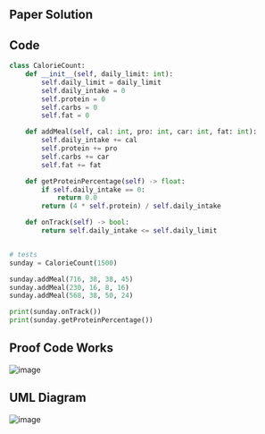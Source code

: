 ## Paper Solution
## Code
```.py
class CalorieCount:
    def __init__(self, daily_limit: int):
        self.daily_limit = daily_limit
        self.daily_intake = 0
        self.protein = 0
        self.carbs = 0
        self.fat = 0

    def addMeal(self, cal: int, pro: int, car: int, fat: int):
        self.daily_intake += cal
        self.protein += pro
        self.carbs += car
        self.fat += fat

    def getProteinPercentage(self) -> float:
        if self.daily_intake == 0:
            return 0.0
        return (4 * self.protein) / self.daily_intake

    def onTrack(self) -> bool:
        return self.daily_intake <= self.daily_limit


# tests
sunday = CalorieCount(1500)

sunday.addMeal(716, 38, 38, 45)
sunday.addMeal(230, 16, 8, 16)
sunday.addMeal(568, 38, 50, 24)

print(sunday.onTrack())
print(sunday.getProteinPercentage())
```
## Proof Code Works
![image](https://github.com/user-attachments/assets/c73771c9-f44b-47be-be68-d1c53665b195)
## UML Diagram 
![image](https://github.com/user-attachments/assets/e418656c-5e47-4292-9ad0-10d28ae22583)
